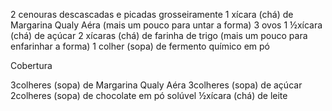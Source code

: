 2 cenouras descascadas e picadas grosseiramente
1 xícara (chá) de Margarina Qualy Aéra (mais um pouco para untar a forma)
3 ovos
1 ½xícara (chá) de açúcar
2 xícaras (chá) de farinha de trigo (mais um pouco para enfarinhar a forma)
1 colher (sopa) de fermento químico em pó

Cobertura

3colheres (sopa) de Margarina Qualy Aéra
3colheres (sopa) de açúcar
2colheres (sopa) de chocolate em pó solúvel
½xícara (chá) de leite